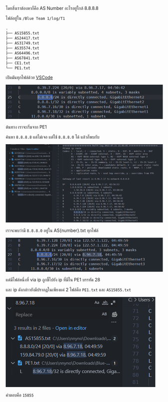 โดยสิ่งเราต้องหาก็คือ AS Number อะไรอยู่ใกล้ 8.8.8.8

ไฟล์อยู่ใน `/Blue Team 1/log/T1`

```
.
├── AS15855.txt
├── AS24417.txt
├── AS31749.txt
├── AS35574.txt
├── AS64496.txt
├── AS67841.txt
├── CE1.txt
└── PE1.txt
```

เปิดมันทุกไฟล์ด้วย [VSCode](https://code.visualstudio.com/)

![1.png](./images/1.png)

ต้นทาง เราจะเริ่มจาก PE1

ค้นหา `8.8.8.8` แต่ไม่เจอ แต่ใช้ `8.8.8.0` ได้ แล้วก็พบกับ

![2.png](./images/2.png)

เราจะพบว่ามี `8.8.8.0` อยู่ใน AS{number}.txt ทุกไฟล์

![3.png](./images/3.png)

แต่มีไฟล์หนึ่งที่ via ip ถูกชี้ไปยัง ip ที่มีใน PE1 บรรทัด 28

และ ip ดังกล่าวยังมีปรากฎในเพียงแค่ 2 ไฟล์คือ `PE1.txt` และ `AS15855.txt`

![4.png](./images/4.png)

คำตอบคือ `15855`
